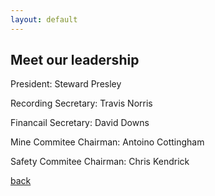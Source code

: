 ```yaml
---
layout: default
---
```


## Meet our leadership

President:
Steward Presley





Recording Secretary:
Travis Norris





Financail Secretary:
David Downs 





Mine Commitee Chairman: 
Antoino Cottingham 




Safety Commitee Chairman:
Chris Kendrick 





[back](./)
